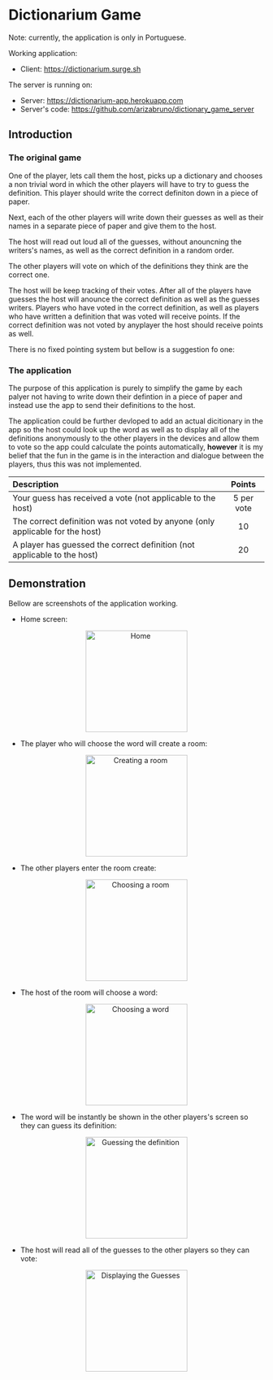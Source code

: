 # Dictionarium Game

Note: currently, the application is only in Portuguese.

Working application:
- Client: https://dictionarium.surge.sh

The server is running on:
- Server: https://dictionarium-app.herokuapp.com
- Server's code: https://github.com/arizabruno/dictionary_game_server

## Introduction 

### The original game

One of the player, lets call them the host, picks up a dictionary and chooses a non trivial word in which the other players will have to try to guess the definition. This player should write the correct definiton down in a piece of paper. 

Next, each of the other players will write down their guesses as well as their names in a separate piece of paper and give them to the host.

The host will read out loud all of the guesses, without anouncning the writers's names, as well as the correct definition in a random order. 

The other players will vote on which of the definitions they think are the correct one. 

The host will be keep tracking of their votes. After all of the players have guesses the host will anounce the correct definition as well as the guesses writers. Players who have voted in the correct definition, as well as players who have written a definition that was voted will receive points. If the correct definition was not voted by anyplayer the host should receive points as well. 

There is no fixed pointing system but bellow is a suggestion fo one:

### The application

The purpose of this application is purely to simplify the game by each palyer not having to write down their defintion in a piece of paper and instead use the app to send their definitions to the host.

The application could be further devloped to add an actual dicitionary in the app so the host could look up the word as well as to display all of the definitions anonymously to the other players in the devices and allow them to vote so the app could calculate the points automatically, **however** it is my belief that the fun in the game is in the interaction and dialogue between the players, thus this was not implemented.

<center>

| Description                                                                           | Points       | 
| :---                                                                                  |    :----:    | 
| Your guess has received a vote (not applicable to the host)                           | 5 per vote   |
| The correct definition was not voted by anyone (only applicable for the host)         | 10           |
| A player has guessed the correct definition (not applicable to the host)              | 20           |

</center>

## Demonstration

Bellow are screenshots of the application working.

- Home screen:

<p align="center">
<img src="./Screenshots/Home.png" alt="Home" width="200"/>
</p>

- The player who will choose the word will create a room:

<p align="center">
<img src="./Screenshots/CreateRoom.png" alt="Creating a room" width="200"/>
</p>

- The other players enter the room create:

<p align="center">
<img src="./Screenshots/ChooseRoom.png" alt="Choosing a room" width="200"/>
</p>

- The host of the room will choose a word:

<p align="center">
<img src="./Screenshots/ChooseWord.png" alt="Choosing a word" width="200"/>
</p>


- The word will be instantly be shown in the other players's screen so they can guess its definition:

<p align="center">
<img src="./Screenshots/GuessDefinition.png" alt="Guessing the definition" width="200"/>
</p>

- The host will read all of the guesses to the other players so they can vote:

<p align="center">
<img src="./Screenshots/DisplayGuesses.png" alt="Displaying the Guesses" width="200"/>
</p>



